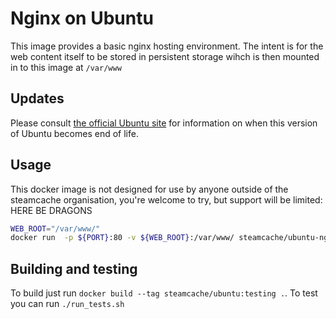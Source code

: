 # Nginx on Ubuntu

This image provides a basic nginx hosting environment. The intent is for the web content itself to be stored in persistent storage wihch is then mounted in to this image at `/var/www`

## Updates

Please consult [the official Ubuntu site](https://www.ubuntu.com/info/release-end-of-life) for information on when this version of Ubuntu becomes end of life.

## Usage

This docker image is not designed for use by anyone outside of the steamcache organisation, you're welcome to try, but support will be limited: HERE BE DRAGONS

```bash
WEB_ROOT="/var/www/"
docker run  -p ${PORT}:80 -v ${WEB_ROOT}:/var/www/ steamcache/ubuntu-nginx
```

## Building and testing

To build just run `docker build --tag steamcache/ubuntu:testing .`.
To test you can run `./run_tests.sh`

